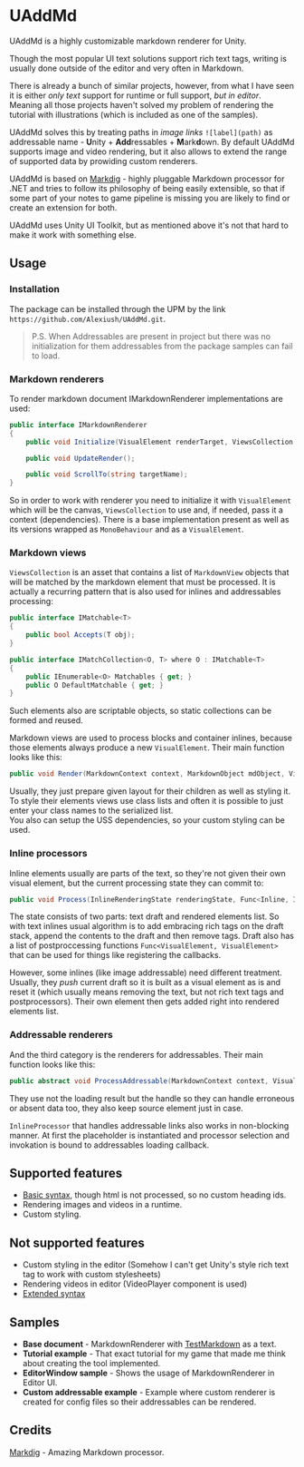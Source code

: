 # UAddMd

UAddMd is a highly customizable markdown renderer for Unity. 

Though the most popular UI text solutions support rich text tags, writing is usually done outside of the editor and very often in Markdown.  

There is already a bunch of similar projects, however, from what I have seen it is either *only text* support for runtime or full support, *but in editor*.
Meaning all those projects haven't solved my problem of rendering the tutorial with illustrations (which is included as one of the samples).

UAddMd solves this by treating paths in *image links* `![label](path)` as addressable name - **U**nity + **Add**ressables + **M**ark**d**own. By default
UAddMd supports image and video rendering, but it also allows to extend the range of supported data by prowiding custom renderers.

UAddMd is based on [Markdig](https://github.com/xoofx/markdig) - highly pluggable Markdown processor for .NET and tries to follow its philosophy of being easily extensible,
so that if some part of your notes to game pipeline is missing you are likely to find or create an extension for both.

UAddMd uses Unity UI Toolkit, but as mentioned above it's not that hard to make it work with something else.

## Usage

### Installation

The package can be installed through the UPM by the link `https://github.com/Alexiush/UAddMd.git`.

> P.S. When Addressables are present in project but there was no initialization for them addressables from the package samples can fail to load. 

### Markdown renderers

To render markdown document IMarkdownRenderer implementations are used:

```csharp
public interface IMarkdownRenderer
{
    public void Initialize(VisualElement renderTarget, ViewsCollection viewsCollection, MarkdownContext outerContext = null);

    public void UpdateRender();

    public void ScrollTo(string targetName);
}
```

So in order to work with renderer you need to initialize it with `VisualElement` which will be the canvas, `ViewsCollection` to use and, if needed, pass it a context (dependencies).
There is a base implementation present as well as its versions wrapped as `MonoBehaviour` and as a `VisualElement`.

### Markdown views

`ViewsCollection` is an asset that contains a list of `MarkdownView` objects that will be matched by the markdown element that must be processed. 
It is actually a recurring pattern that is also used for inlines and addressables processing:

```csharp
public interface IMatchable<T>
{
    public bool Accepts(T obj);
}

public interface IMatchCollection<O, T> where O : IMatchable<T>
{
    public IEnumerable<O> Matchables { get; }
    public O DefaultMatchable { get; }
}
```

Such elements also are scriptable objects, so static collections can be formed and reused.

Markdown views are used to process blocks and container inlines, because those elements always produce a new `VisualElement`. Their main function looks like this:
```csharp
public void Render(MarkdownContext context, MarkdownObject mdObject, VisualElement layout, Func<MarkdownObject, IMarkdownView> viewSelector);
```
Usually, they just prepare given layout for their children as well as styling it. 
To style their elements views use class lists and often it is possible to just enter your class names to the serialized list.  
You also can setup the USS dependencies, so your custom styling can be used. 

### Inline processors

Inline elements usually are parts of the text, so they're not given their own visual element, but the current processing state they can commit to:
```csharp
public void Process(InlineRenderingState renderingState, Func<Inline, InlineProcessor> processorSelector, Inline inline);
```

The state consists of two parts: text draft and rendered elements list. 
So with text inlines usual algorithm is to add embracing rich tags on the draft stack, append the contents to the draft and then remove tags. Draft also has a list
of postproccessing functions `Func<VisualElement, VisualElement>` that can be used for things like registering the callbacks.

However, some inlines (like image addressable) need different treatment. Usually, they *push* current draft so it is built as a visual element as is and reset it 
(which usually means removing the text, but not rich text tags and postprocessors). Their own element then gets added right into rendered elements list.

### Addressable renderers

And the third category is the renderers for addressables. Their main function looks like this:
```csharp
public abstract void ProcessAddressable(MarkdownContext context, VisualElement canvas, AsyncOperationHandle<object> handle, LinkInline inline);
```
They use not the loading result but the handle so they can handle erroneous or absent data too, they also keep source element just in case.

`InlineProcessor` that handles addressable links also works in non-blocking manner. At first the placeholder is instantiated and processor selection and invokation is bound to addressables loading callback.

## Supported features

* [Basic syntax](https://www.markdownguide.org/basic-syntax/), though html is not processed, so no custom heading ids.
* Rendering images and videos in a runtime.
* Custom styling.

## Not supported features

* Custom styling in the editor (Somehow I can't get Unity's style rich text tag to work with custom stylesheets)
* Rendering videos in editor (VideoPlayer component is used)
* [Extended syntax](https://www.markdownguide.org/extended-syntax/)

## Samples

* **Base document** - MarkdownRenderer with [TestMarkdown](https://github.com/mxstbr/markdown-test-file) as a text.
* **Tutorial example** - That exact tutorial for my game that made me think about creating the tool implemented.
* **EditorWindow sample** - Shows the usage of MarkdownRenderer in Editor UI.
* **Custom addressable example** - Example where custom renderer is created for config files so their addressables can be rendered.

## Credits

[Markdig](https://github.com/xoofx/markdig) - Amazing Markdown processor.
